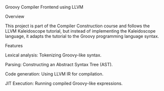 Groovy Compiler Frontend using LLVM

Overview

This project is part of the Compiler Construction course and follows the LLVM Kaleidoscope tutorial, but instead of implementing the Kaleidoscope language, it adapts the tutorial to the Groovy programming language syntax.

Features

Lexical analysis: Tokenizing Groovy-like syntax.

Parsing: Constructing an Abstract Syntax Tree (AST).

Code generation: Using LLVM IR for compilation.

JIT Execution: Running compiled Groovy-like expressions.


